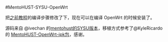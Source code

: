 #MentoHUST-SYSU-OpenWrt

把[之前教程](https://kumatea.github.io/MentoHUST-SYSU-Guide/K2P_guide.html)的编译步骤修改了下，现在可以在编译 OpenWrt 的时候安装了。

源码来自 @ivechan 的[mentohust的SYSU版本](https://github.com/ivechan/mentohust-SYSU)，移植方式参考了@KyleRicardo 的 [MentoHUST-OpenWrt-ipk包](https://github.com/KyleRicardo/MentoHUST-OpenWrt-ipk)，感谢。

